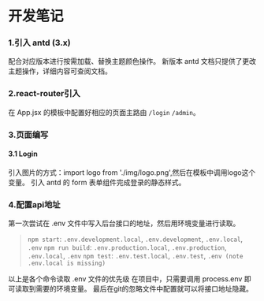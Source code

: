 # 开发笔记

### 1.引入 antd (3.x)
配合对应版本进行按需加载、替换主题颜色操作。
新版本 antd 文档只提供了更改主题操作，详细内容可查阅文档。

### 2.react-router引入
在 App.jsx 的模板中配置好相应的页面主路由 `/login` `/admin`。

### 3.页面编写

#### 3.1 Login
引入图片的方式：import logo from './img/logo.png',然后在模板中调用logo这个变量。
引入 antd 的 form 表单组件完成登录的静态样式。


### 4.配置api地址
第一次尝试在 .env 文件中写入后台接口的地址，然后用环境变量进行读取。
> `npm start`: `.env.development.local`, `.env.development`, `.env.local`, `.env`
> `npm run build`: `.env.production.local`, `.env.production`, `.env.local`, `.env`
> `npm test`: `.env.test.local`, `.env.test`, `.env (note .env.local is missing)`

以上是各个命令读取 .env 文件的优先级
在项目中，只需要调用 process.env 即可读取到需要的环境变量。
最后在git的忽略文件中配置就可以将接口地址隐藏。